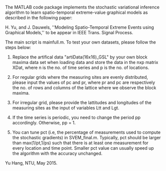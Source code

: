 The MATLAB code package implements the stochastic variational inference algorithm to learn spatio-temporal extreme-value graphical models as described in the following paper:

H. Yu, and J. Dauwels, ''Modeling Spatio-Temporal Extreme Events using Graphical Models,'' to be appear in IEEE Trans. Signal Process.

The main script is mainfull.m. To test your own datasets, please follow the steps below:

1. Replace the artifical data "artiData(16x16)_GSL" by your own block maxima data set when loading data and store the data in the nxp matrix XDat, where n is the no. of time series and p is the no. of locations.  

2. For regular grids where the measuring sites are evenly distributed, please input the values of pc and pr, where pr and pc are respectively the no. of rows and columns of the lattice where we observe the block maxima.

3. For irregular grid, please provide the lattitudes and longitudes of the measuring sites as the input of variables Ltt and Lgt.

4. If the time series is periodic, you need to change the period pp accordingly. Otherwise, pp = 1.

5. You can tune pct (i.e, the percentage of measurements used to compute the stochastic gradients) in SVEM_final.m. Typically, pct should be larger than max(1/pt,1/ps) such that there is at least one measurement for every location and time point. Smaller pct value can usually speed up the algorithm with the accuracy unchanged. 



Yu Hang, NTU, May 2015.